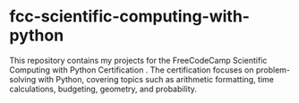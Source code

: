 # fcc-scientific-computing-with-python
This repository contains my projects for the FreeCodeCamp Scientific Computing with Python Certification . The certification focuses on problem-solving with Python, covering topics such as arithmetic formatting, time calculations, budgeting, geometry, and probability.
